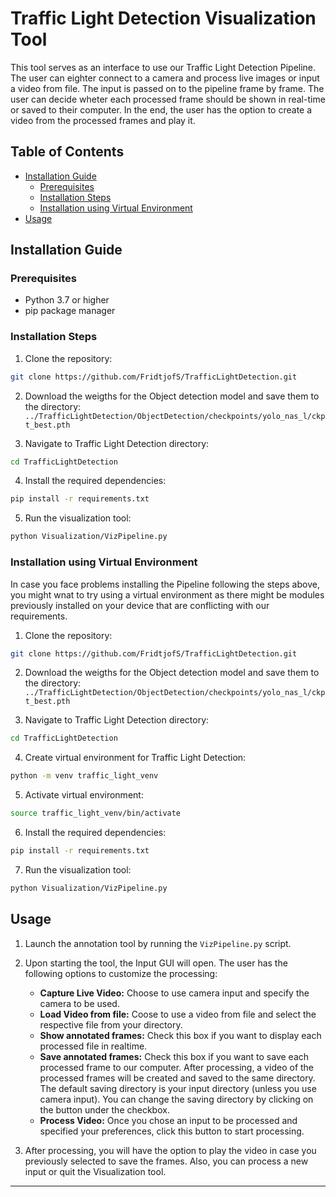 # Traffic Light Detection Visualization Tool

This tool serves as an interface to use our Traffic Light Detection Pipeline. The user can eighter connect to a camera and process live images or input a video from file. The input is passed on to the pipeline frame by frame. The user can decide wheter each processed frame should be shown in real-time or saved to their computer. In the end, the user has the option to create a video from the processed frames and play it.

## Table of Contents
- [Installation Guide](#installation-guide)
  - [Prerequisites](#prerequisites)
  - [Installation Steps](#installation-steps)
  - [Installation using Virtual Environment](#installation-using-virtual-environment)
- [Usage](#usage)

## Installation Guide
### Prerequisites
- Python 3.7 or higher
- pip package manager

### Installation Steps

1. Clone the repository:
  ```bash
  git clone https://github.com/FridtjofS/TrafficLightDetection.git
  ```

2. Download the weigths for the Object detection model and save them to the directory:
`../TrafficLightDetection/ObjectDetection/checkpoints/yolo_nas_l/ckpt_best.pth`

3. Navigate to Traffic Light Detection directory:
  ```bash
  cd TrafficLightDetection
  ```

4. Install the required dependencies:
  ```bash
  pip install -r requirements.txt
  ```

5. Run the visualization tool:
  ```bash
  python Visualization/VizPipeline.py
  ```

### Installation using Virtual Environment

In case you face problems installing the Pipeline following the steps above, you might wnat to try using a virtual environment as there might be modules previously installed on your device that are conflicting with our requirements. 

1. Clone the repository:
  ```bash
  git clone https://github.com/FridtjofS/TrafficLightDetection.git
  ```

2. Download the weigths for the Object detection model and save them to the directory:
`../TrafficLightDetection/ObjectDetection/checkpoints/yolo_nas_l/ckpt_best.pth`

3. Navigate to Traffic Light Detection directory:
  ```bash
  cd TrafficLightDetection
  ```

4. Create virtual environment for Traffic Light Detection:
  ```bash
  python -m venv traffic_light_venv
  ```

5. Activate virtual environment:
  ```bash
  source traffic_light_venv/bin/activate
  ```

6. Install the required dependencies:
  ```bash
  pip install -r requirements.txt
  ```

7. Run the visualization tool:
  ```bash
  python Visualization/VizPipeline.py
  ```


## Usage

1. Launch the annotation tool by running the `VizPipeline.py` script.

2. Upon starting the tool, the Input GUI will open. The user has the following options to customize the processing:
    - **Capture Live Video:** Choose to use camera input and specify the camera to be used. 
    - **Load Video from file:** Coose to use a video from file and select the respective file from your directory.
    - **Show annotated frames:** Check this box if you want to display each processed file in realtime. 
    - **Save annotated frames:** Check this box if you want to save each processed frame to our computer. After processing, a video of the processed frames will be created and saved to the same directory. The default saving directory is your input directory (unless you use camera input). You can change the saving directory by clicking on the button under the checkbox. 
    - **Process Video:** Once you chose an input to be processed and specified your preferences, click this button to start processing.

3. After processing, you will have the option to play the video in case you previously selected to save the frames. Also, you can process a new input or quit the Visualization tool. 

---
